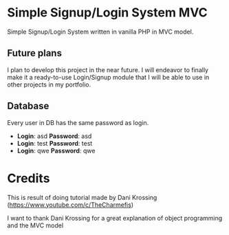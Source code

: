 # Simple Signup/Login System MVC

Simple Signup/Login System written in vanilla PHP in MVC model. 

## Future plans

I plan to develop this project in the near future. I will endeavor to finally make it a ready-to-use Login/Signup module that I will be able to use in other projects in my portfolio.




## Database 

Every user in DB has the same password as login.
- **Login**: asd    **Password**: asd
- **Login**: test    **Password**: test
- **Login**: qwe    **Password**: qwe

# Credits

This is result of doing tutorial made by Dani Krossing 
(https://www.youtube.com/c/TheCharmefis)

I want to thank Dani Krossing for a great explanation of object programming and the MVC model